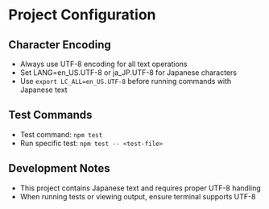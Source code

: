 # Project Configuration

## Character Encoding
- Always use UTF-8 encoding for all text operations
- Set LANG=en_US.UTF-8 or ja_JP.UTF-8 for Japanese characters
- Use `export LC_ALL=en_US.UTF-8` before running commands with Japanese text

## Test Commands
- Test command: `npm test`
- Run specific test: `npm test -- <test-file>`

## Development Notes
- This project contains Japanese text and requires proper UTF-8 handling
- When running tests or viewing output, ensure terminal supports UTF-8